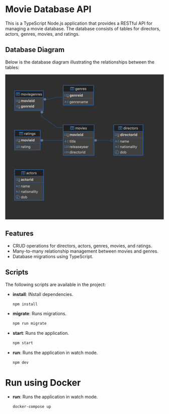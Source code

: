 # Movie Database API

This is a TypeScript Node.js application that provides a RESTful API for managing a movie database. The database consists of tables for directors, actors, genres, movies, and ratings.

## Database Diagram

Below is the database diagram illustrating the relationships between the tables:

![Database Diagram](db.png)

## Features

- CRUD operations for directors, actors, genres, movies, and ratings.
- Many-to-many relationship management between movies and genres.
- Database migrations using TypeScript.

## Scripts

The following scripts are available in the project:

- **install**: INstall dependencies.
  ```bash
  npm install

- **migrate**: Runs migrations.
  ```bash
  npm run migrate

- **start**: Runs the application.
  ```bash
  npm start

- **run**: Runs the application in watch mode.
  ```bash
  npm dev

# Run using Docker
- **run**: Runs the application in watch mode.
  ```bash
  docker-compose up
